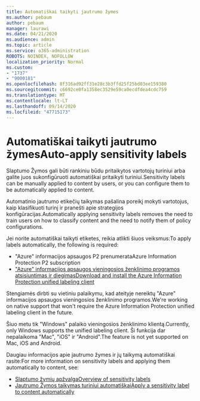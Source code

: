 ```yaml
---
title: Automatiškai taikyti jautrumo žymes
ms.author: pebaum
author: pebaum
manager: laurawi
ms.date: 04/21/2020
ms.audience: admin
ms.topic: article
ms.service: o365-administration
ROBOTS: NOINDEX, NOFOLLOW
localization_priority: Normal
ms.custom:
- "1737"
- "9000181"
ms.openlocfilehash: 8f316ad92ff31e28c3b3ffd25f25bd03ee159380
ms.sourcegitcommit: c6692ce0fa1358ec3529e59ca0ecdfdea4cdc759
ms.translationtype: MT
ms.contentlocale: lt-LT
ms.lasthandoff: 09/14/2020
ms.locfileid: "47715173"
---
```

# <a name="auto-apply-sensitivity-labels"></a><span data-ttu-id="574ab-102">Automatiškai taikyti jautrumo žymes</span><span class="sxs-lookup"><span data-stu-id="574ab-102">Auto-apply sensitivity labels</span></span>

<span data-ttu-id="574ab-103">Slaptumo Žymos gali būti rankiniu būdu pritaikytos vartotojų turiniui arba galite juos sukonfigūruoti automatiškai pritaikyti turiniui.</span><span class="sxs-lookup"><span data-stu-id="574ab-103">Sensitivity labels can be manually applied to content by users, or you can configure them to be automatically applied to content.</span></span>

<span data-ttu-id="574ab-104">Automatinio jautrumo etikečių taikymas pašalina poreikį mokyti vartotojus, kaip klasifikuoti turinį ir pranešti apie strategijos konfigūracijas.</span><span class="sxs-lookup"><span data-stu-id="574ab-104">Automatically applying sensitivity labels removes the need to train users on how to classify content and the need to notify them of policy configurations.</span></span>

<span data-ttu-id="574ab-105">Jei norite automatiškai taikyti etiketes, reikia atlikti šiuos veiksmus:</span><span class="sxs-lookup"><span data-stu-id="574ab-105">To apply labels automatically, the following is required:</span></span>

- <span data-ttu-id="574ab-106">"Azure" informacijos apsaugos P2 prenumerata</span><span class="sxs-lookup"><span data-stu-id="574ab-106">Azure Information Protection P2 subscription</span></span>
- [<span data-ttu-id="574ab-107">"Azure" informacijos apsaugos vieningosios ženklinimo programos atsisiuntimas ir diegimas</span><span class="sxs-lookup"><span data-stu-id="574ab-107">Download and install the Azure Information Protection unified labeling client</span></span>](https://docs.microsoft.com/azure/information-protection/rms-client/install-unifiedlabelingclient-app)

<span data-ttu-id="574ab-108">Stengiamės dirbti su vietiniu palaikymu, kad ateityje nereiktų "Azure" informacijos apsaugos vieningosios ženklinimo programos.</span><span class="sxs-lookup"><span data-stu-id="574ab-108">We're working on native support that won't require the Azure Information Protection unified labeling client in the future.</span></span>

<span data-ttu-id="574ab-109">Šiuo metu tik "Windows" palaiko vieningosios ženklinimo klientą.</span><span class="sxs-lookup"><span data-stu-id="574ab-109">Currently, only Windows supports the unified labeling client.</span></span>  <span data-ttu-id="574ab-110">Ši funkcija dar nepalaikoma "Mac", "iOS" ir "Android".</span><span class="sxs-lookup"><span data-stu-id="574ab-110">The feature is not yet supported on Mac, iOS and Android.</span></span>

<span data-ttu-id="574ab-111">Daugiau informacijos apie jautrumo žymes ir jų taikymą automatiškai rasite:</span><span class="sxs-lookup"><span data-stu-id="574ab-111">For more information on sensitivity labels and applying them automatically to content,  see:</span></span>

- [<span data-ttu-id="574ab-112">Slaptumo žymių apžvalga</span><span class="sxs-lookup"><span data-stu-id="574ab-112">Overview of sensitivity labels</span></span>](https://docs.microsoft.com/microsoft-365/compliance/sensitivity-labels)
- [<span data-ttu-id="574ab-113">Jautrumo Žymos taikymas turiniui automatiškai</span><span class="sxs-lookup"><span data-stu-id="574ab-113">Apply a sensitivity label to content automatically</span></span>](https://docs.microsoft.com/office365/securitycompliance/apply_sensitivity_label_automatically)